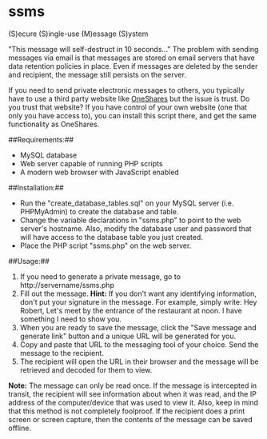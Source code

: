 ssms
====

(S)ecure (S)ingle-use (M)essage (S)ystem 

"This message will self-destruct in 10 seconds..." The problem with sending messages via email is that messages are stored on email servers that have data retention policies in place. Even if messages are deleted by the sender and recipient, the message still persists on the server. 

If you need to send private electronic messages to others, you typically have to use a third party website like [OneShares](https://oneshar.es/) but the issue is trust. Do you trust that website? If you have control of your own website (one that only you have access to), you can install this script there, and get the same functionality as OneShares.

##Requirements:##

* MySQL database
* Web server capable of running PHP scripts
* A modern web browser with JavaScript enabled

##Installation:##

* Run the "create_database_tables.sql" on your MySQL server (i.e. PHPMyAdmin) to create the database and table.
* Change the variable declarations in "ssms.php" to point to the web server's hostname. Also, modify the database user and password that will have access to the database table you just created.
* Place the PHP script "ssms.php" on the web server.

##Usage:##

1. If you need to generate a private message, go to http://servername/ssms.php 
2. Fill out the message. **Hint:** If you don't want any identifying information, don't put your signature in the message. For example, simply write: 
	Hey Robert, 
	Let's meet by the entrance of the restaurant at noon. I have something I need to show you.
3. When you are ready to save the message, click the "Save message and generate link" button and a unique URL will be generated for you.
4. Copy and paste that URL to the messaging tool of your choice. Send the message to the recipient.
5. The recipient will open the URL in their browser and the message will be retrieved and decoded for them to view. 

**Note:** The message can only be read once. If the message is intercepted in transit, the recipient will see information about when it was read, and the IP address of the computer/device that was used to view it. Also, keep in mind that this method is not completely foolproof. If the recipient does a print screen or screen capture, then the contents of the message can be saved offline.

